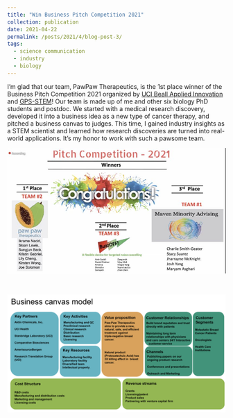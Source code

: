 ```yaml
---
title: "Win Business Pitch Competition 2021"
collection: publication
date: 2021-04-22
permalink: /posts/2021/4/blog-post-3/
tags:
  - science communication
  - industry
  - biology
---
```


I’m glad that our team, PawPaw Therapeutics, is the 1st place winner of the Business Pitch Competition 2021 organized by [UCI Beall Applied Innovation](https://innovation.uci.edu/) and [GPS-STEM](https://gps.bio.uci.edu/)! Our team is made up of me and other six biology PhD students and postdoc. We started with a medical research discovery, developed it into a business idea as a new type of cancer therapy, and pitched a business canvas to judges. This time, I gained industry insights as a STEM scientist and learned how research discoveries are turned into real-world applications. It’s my honor to work with such a pawsome team.

![a screenshot of our team logo](/images/business_pitch1.jpeg)

<br>

![a screenshot of the business canvas model](/images/business_canvas.png)


